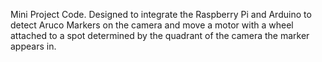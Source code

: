 Mini Project Code. Designed to integrate the Raspberry Pi and Arduino to detect Aruco Markers on the camera and move a motor with a wheel attached to a spot determined
by the quadrant of the camera the marker appears in.